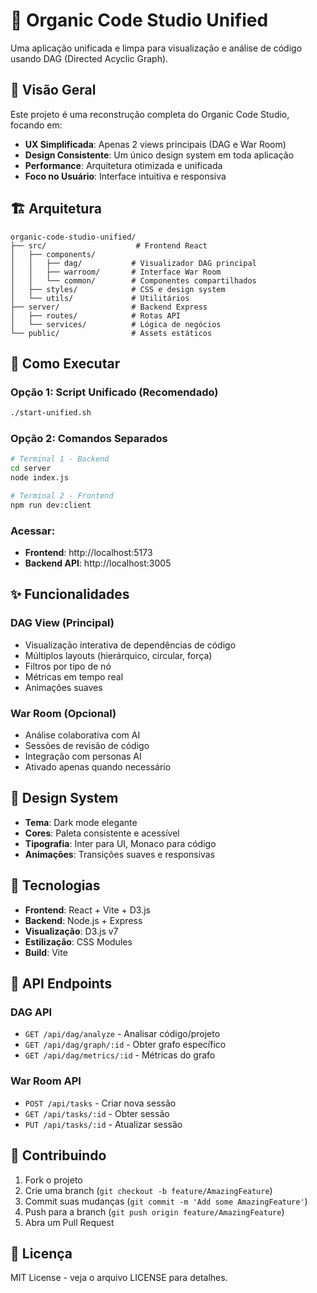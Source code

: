 # 🚀 Organic Code Studio Unified

Uma aplicação unificada e limpa para visualização e análise de código usando DAG (Directed Acyclic Graph).

## 🎯 Visão Geral

Este projeto é uma reconstrução completa do Organic Code Studio, focando em:
- **UX Simplificada**: Apenas 2 views principais (DAG e War Room)
- **Design Consistente**: Um único design system em toda aplicação
- **Performance**: Arquitetura otimizada e unificada
- **Foco no Usuário**: Interface intuitiva e responsiva

## 🏗️ Arquitetura

```
organic-code-studio-unified/
├── src/                    # Frontend React
│   ├── components/        
│   │   ├── dag/           # Visualizador DAG principal
│   │   ├── warroom/       # Interface War Room
│   │   └── common/        # Componentes compartilhados
│   ├── styles/            # CSS e design system
│   └── utils/             # Utilitários
├── server/                # Backend Express
│   ├── routes/            # Rotas API
│   └── services/          # Lógica de negócios
└── public/                # Assets estáticos
```

## 🚀 Como Executar

### Opção 1: Script Unificado (Recomendado)
```bash
./start-unified.sh
```

### Opção 2: Comandos Separados
```bash
# Terminal 1 - Backend
cd server
node index.js

# Terminal 2 - Frontend
npm run dev:client
```

### Acessar:
- **Frontend**: http://localhost:5173
- **Backend API**: http://localhost:3005

## ✨ Funcionalidades

### DAG View (Principal)
- Visualização interativa de dependências de código
- Múltiplos layouts (hierárquico, circular, força)
- Filtros por tipo de nó
- Métricas em tempo real
- Animações suaves

### War Room (Opcional)
- Análise colaborativa com AI
- Sessões de revisão de código
- Integração com personas AI
- Ativado apenas quando necessário

## 🎨 Design System

- **Tema**: Dark mode elegante
- **Cores**: Paleta consistente e acessível
- **Tipografia**: Inter para UI, Monaco para código
- **Animações**: Transições suaves e responsivas

## 🔧 Tecnologias

- **Frontend**: React + Vite + D3.js
- **Backend**: Node.js + Express
- **Visualização**: D3.js v7
- **Estilização**: CSS Modules
- **Build**: Vite

## 📝 API Endpoints

### DAG API
- `GET /api/dag/analyze` - Analisar código/projeto
- `GET /api/dag/graph/:id` - Obter grafo específico
- `GET /api/dag/metrics/:id` - Métricas do grafo

### War Room API
- `POST /api/tasks` - Criar nova sessão
- `GET /api/tasks/:id` - Obter sessão
- `PUT /api/tasks/:id` - Atualizar sessão

## 🤝 Contribuindo

1. Fork o projeto
2. Crie uma branch (`git checkout -b feature/AmazingFeature`)
3. Commit suas mudanças (`git commit -m 'Add some AmazingFeature'`)
4. Push para a branch (`git push origin feature/AmazingFeature`)
5. Abra um Pull Request

## 📄 Licença

MIT License - veja o arquivo LICENSE para detalhes.